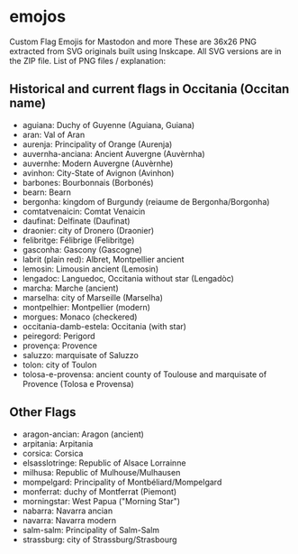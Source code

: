 # emojos
Custom Flag Emojis for Mastodon and more
These are 36x26 PNG extracted from SVG originals built using Inskcape. All SVG versions are in the ZIP file.
List of PNG files / explanation:
## Historical and current flags in Occitania (Occitan name)
* aguiana: Duchy of Guyenne (Aguiana, Guiana)
* aran: Val of Aran
* aurenja: Principality of Orange (Aurenja)
* auvernha-anciana: Ancient Auvergne (Auvèrnha)
* auvernhe: Modern Auvergne (Auvèrnhe)
* avinhon: City-State of Avignon (Avinhon)
* barbones: Bourbonnais (Borbonés)
* bearn: Bearn
* bergonha: kingdom of Burgundy (reiaume de Bergonha/Borgonha)
* comtatvenaicin: Comtat Venaicin
* daufinat: Delfinate (Daufinat)
* draonier: city of Dronero (Draonier)
* felibritge: Félibrige (Felibritge)
* gasconha: Gascony (Gascogne)
* labrit (plain red): Albret, Montpellier ancient
* lemosin: Limousin ancient (Lemosin)
* lengadoc: Languedoc, Occitania without star (Lengadòc)
* marcha: Marche (ancient)
* marselha: city of Marseille (Marselha)
* montpelhier: Montpellier (modern)
* morgues: Monaco (checkered)
* occitania-damb-estela: Occitania (with star)
* peiregord: Perigord
* provença: Provence
* saluzzo: marquisate of Saluzzo
* tolon: city of Toulon
* tolosa-e-provensa: ancient county of Toulouse and marquisate of Provence (Tolosa e Provensa)
## Other Flags
* aragon-ancian: Aragon (ancient)
* arpitania: Arpitania
* corsica: Corsica
* elsasslotringe: Republic of Alsace Lorrainne
* milhusa: Republic of Mulhouse/Mulhausen
* mompelgard: Principality of Montbéliard/Mompelgard
* monferrat: duchy of Montferrat (Piemont)
* morningstar: West Papua ("Morning Star")
* nabarra: Navarra ancian
* navarra: Navarra modern
* salm-salm: Principality of Salm-Salm
* strassburg: city of Strassburg/Strasbourg

